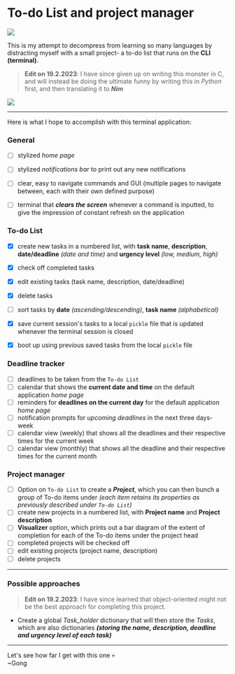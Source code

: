 # To-do List and project manager

![](https://i.kym-cdn.com/entries/icons/mobile/000/026/489/crying.jpg)

This is my attempt to decompress from learning so many languages by distracting myself with a small project- a to-do list that runs on the **CLI (terminal)**.    

> **Edit on 19.2.2023**: I have since given up on writing this monster in C, and will instead be doing the ultimate funny by writing this in *Python* first, and then translating it to ***Nim***

![](https://img.devrant.com/devrant/rant/r_714509_DhE7P.jpg)

----------

Here is what I hope to accomplish with this terminal application:

### General

- [ ] stylized *home page* 
- [ ] stylized *notifications bar* to print out any new notifications
- [ ] clear, easy to navigate commands and GUI (multiple pages to navigate between, each with their own defined purpose)
- [ ] terminal that ***clears the screen*** whenever a command is inputted, to give the impression of constant refresh on the application


### To-do List

- [x] create new tasks in a numbered list, with **task name**, **description**, **date/deadline** *(date and time)* and **urgency level** *(low, medium, high)*
- [x] check off completed tasks
- [x] edit existing tasks (task name, description, date/deadline)
- [x] delete tasks
- [ ] sort tasks by **date** *(ascending/descending)*, **task name** *(alphabetical)*
- [x] save current session's tasks to a local `pickle` file that is updated whenever the terminal session is closed
- [x] boot up using previous saved tasks from the local `pickle` file


### Deadline tracker 

- [ ] deadlines to be taken from the `To-do List`
- [ ] calendar that shows the **current date and time** on the default application *home page*
- [ ] reminders for **deadlines on the current day** for the default application *home page*
- [ ] notification prompts for *upcoming deadlines* in the next three days-week
- [ ] calendar view (weekly) that shows all the deadlines and their respective times for the current week
- [ ] calendar view (monthly) that shows all the deadline and their respective times for the current month

### Project manager

- [ ] Option on `To-do List` to create a ***Project***, which you can then bunch a group of To-do items under *(each item retains its properties as previously described under `To-do List`)*
- [ ] create new projects in a numbered list, with **Project name** and **Project description**
- [ ] **Visualizer** option, which prints out a bar diagram of the extent of completion for each of the To-do items under the project head 
- [ ] completed projects will be checked off
- [ ] edit existing projects (project name, description)
- [ ] delete projects

----------

### Possible approaches

> **Edit on 19.2.2023**: I have since learned that object-oriented might not be the best approach for completing this project.

* Create a global *Task_holder* dictionary that will then store the *Tasks*, which are also dictionaries ***(storing the name, description, deadline and urgency level of each task)***

----------

Let's see how far I get with this one 💀  
~Gong
